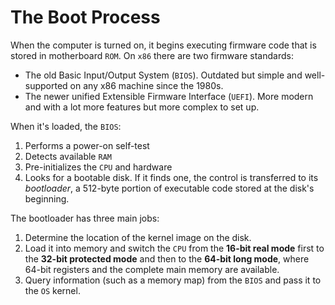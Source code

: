 # The Boot Process

When the computer is turned on, it begins executing firmware code that
is stored in motherboard `ROM`. On `x86` there are two firmware standards:
- The old Basic Input/Output System (`BIOS`). Outdated but simple and
    well-supported on any x86 machine since the 1980s.
- The newer unified Extensible Firmware Interface (`UEFI`). More
    modern and with a lot more features but more complex to set up.

When it's loaded, the `BIOS`:
1. Performs a power-on self-test
2. Detects available `RAM`
3. Pre-initializes the `CPU` and hardware
4. Looks for a bootable disk. If it finds one, the control is
    transferred to its *bootloader*, a 512-byte portion of executable
    code stored at the disk's beginning.

The bootloader has three main jobs:
1. Determine the location of the kernel image on the disk.
2. Load it into memory and switch the `CPU` from the **16-bit real mode**
    first to the **32-bit protected mode** and then to the **64-bit long
    mode**, where 64-bit registers and the complete main memory are 
    available.
3. Query information (such as a memory map) from the `BIOS` and pass it to
    the `OS` kernel.
